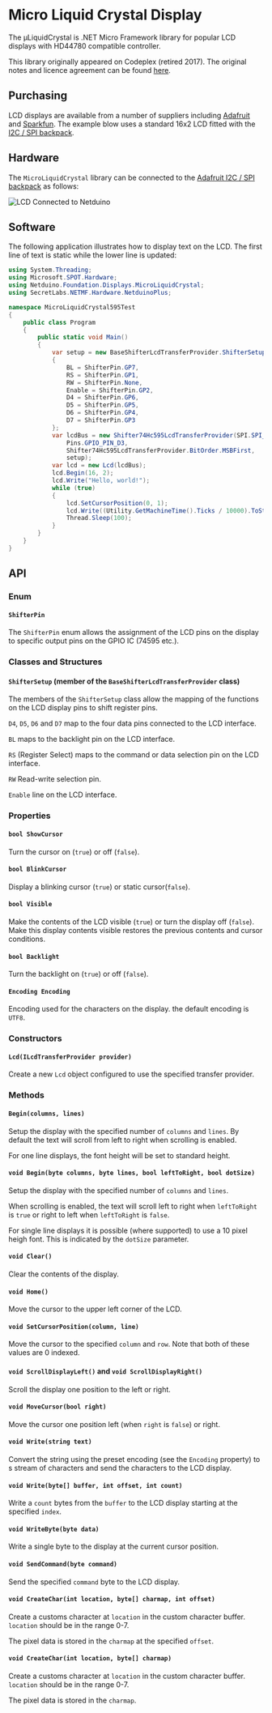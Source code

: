 # Micro Liquid Crystal Display

The μLiquidCrystal is .NET Micro Framework library for popular LCD displays with HD44780 compatible controller.

This library originally appeared on Codeplex (retired 2017).  The original notes and licence agreement can be found [here](licence.md).

## Purchasing

LCD displays are available from a number of suppliers including [Adafruit](https://www.adafruit.com) and [Sparkfun](https://www.sparkfun.com).  The example blow uses a standard 16x2 LCD fitted with the [I2C / SPI backpack](https://www.adafruit.com/product/292).

## Hardware

The `MicroLiquidCrystal` library can be connected to the [Adafruit I2C / SPI backpack](https://www.adafruit.com/product/292) as follows:

![LCD Connected to Netduino](MicroLiquidCrystalBackpack.png)

## Software

The following application illustrates how to display text on the LCD.  The first line of text is static while the lower line is updated:

```csharp
using System.Threading;
using Microsoft.SPOT.Hardware;
using Netduino.Foundation.Displays.MicroLiquidCrystal;
using SecretLabs.NETMF.Hardware.NetduinoPlus;

namespace MicroLiquidCrystal595Test
{
    public class Program
    {
        public static void Main()
        {
            var setup = new BaseShifterLcdTransferProvider.ShifterSetup
            {
                BL = ShifterPin.GP7,
                RS = ShifterPin.GP1,
                RW = ShifterPin.None,
                Enable = ShifterPin.GP2,
                D4 = ShifterPin.GP6,
                D5 = ShifterPin.GP5,
                D6 = ShifterPin.GP4,
                D7 = ShifterPin.GP3
            };
            var lcdBus = new Shifter74Hc595LcdTransferProvider(SPI.SPI_module.SPI1,
                Pins.GPIO_PIN_D3,
                Shifter74Hc595LcdTransferProvider.BitOrder.MSBFirst,
                setup);
            var lcd = new Lcd(lcdBus);
            lcd.Begin(16, 2);
            lcd.Write("Hello, world!");
            while (true)
            {
                lcd.SetCursorPosition(0, 1);
                lcd.Write((Utility.GetMachineTime().Ticks / 10000).ToString());
                Thread.Sleep(100);
            }
        }
    }
}
```

## API

### Enum

#### `ShifterPin`

The `ShifterPin` enum allows the assignment of the LCD pins on the display to specific output pins on the GPIO IC (74595 etc.).

### Classes and Structures

#### `ShifterSetup` (member of the `BaseShifterLcdTransferProvider` class)

The members of the `ShifterSetup` class allow the mapping of the functions on the LCD display pins to shift register pins.

`D4`, `D5`, `D6` and `D7` map to the four data pins connected to the LCD interface.

`BL` maps to the backlight pin on the LCD interface.

`RS` (Register Select) maps to the command or data selection pin on the LCD interface.

`RW` Read-write selection pin.

`Enable` line on the LCD interface.

### Properties

#### `bool ShowCursor`

Turn the cursor on (`true`) or off (`false`).

#### `bool BlinkCursor`

Display a blinking cursor (`true`) or static cursor(`false`).

#### `bool Visible`

Make the contents of the LCD visible (`true`) or turn the display off (`false`).  Make this display contents visible restores the previous contents and cursor conditions.

#### `bool Backlight`

Turn the backlight on (`true`) or off (`false`).

#### `Encoding Encoding`

Encoding used for the characters on the display.  the default encoding is `UTF8`.

### Constructors

#### `Lcd(ILcdTransferProvider provider)`

Create a new `Lcd` object configured to use the specified transfer provider.

### Methods

#### `Begin(columns, lines)`

Setup the display with the specified number of `columns` and `lines`.  By default the text will scroll from left to right when scrolling is enabled.

For one line displays, the font height will be set to standard height.

#### `void Begin(byte columns, byte lines, bool leftToRight, bool dotSize)`

Setup the display with the specified number of `columns` and `lines`.

When scrolling is enabled, the text will scroll left to right when `leftToRight` is `true` or right to left when `leftToRight` is `false`.

For single line displays it is possible (where supported) to use a 10 pixel heigh font.  This is indicated by the `dotSize` parameter.

#### `void Clear()`

Clear the contents of the display.

#### `void Home()`

Move the cursor to the upper left corner of the LCD.

#### `void SetCursorPosition(column, line)`

Move the cursor to the specified `column` and `row`.  Note that both of these values are 0 indexed.

#### `void ScrollDisplayLeft()` and `void ScrollDisplayRight()`

Scroll the display one position to the left or right.

#### `void MoveCursor(bool right)`

Move the cursor one position left (when `right` is `false`) or right.

#### `void Write(string text)`

Convert the string using the preset encoding (see the `Encoding` property) to s stream of characters and send the characters to the LCD display.

#### `void Write(byte[] buffer, int offset, int count)`

Write a `count` bytes from the `buffer` to the LCD display starting at the specified `index`.

#### `void WriteByte(byte data)`

Write a single byte to the display at the current cursor position.

#### `void SendCommand(byte command)`

Send the specified `command` byte to the LCD display.

#### `void CreateChar(int location, byte[] charmap, int offset)`

Create a customs character at `location` in the custom character buffer.  `location` should be in the range 0-7.

The pixel data is stored in the `charmap` at the specified `offset`.

#### `void CreateChar(int location, byte[] charmap)`

Create a customs character at `location` in the custom character buffer.  `location` should be in the range 0-7.

The pixel data is stored in the `charmap`.